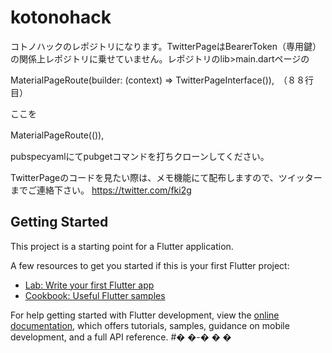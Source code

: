 



# kotonohack
コトノハックのレポジトリになります。TwitterPageはBearerToken（専用鍵）の関係上レポジトリに乗せていません。レポジトリのlib>main.dartページの

 MaterialPageRoute(builder: (context)  => TwitterPageInterface()),　（８８行目）
 
 ここを
 
 MaterialPageRoute(()),　
 
 pubspecyamlにてpubgetコマンドを打ちクローンしてください。
 
 TwitterPageのコードを見たい際は、メモ機能にて配布しますので、ツイッターまでご連絡下さい。
https://twitter.com/fki2g


## Getting Started

This project is a starting point for a Flutter application.

A few resources to get you started if this is your first Flutter project:

- [Lab: Write your first Flutter app](https://docs.flutter.dev/get-started/codelab)
- [Cookbook: Useful Flutter samples](https://docs.flutter.dev/cookbook)

For help getting started with Flutter development, view the
[online documentation](https://docs.flutter.dev/), which offers tutorials,
samples, guidance on mobile development, and a full API reference.
#� �-�
�
�
